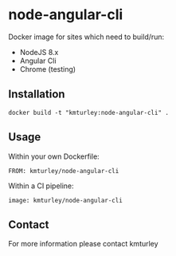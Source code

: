 # node-angular-cli

Docker image for sites which need to build/run:

* NodeJS 8.x
* Angular Cli
* Chrome (testing)

## Installation

    docker build -t "kmturley:node-angular-cli" .

## Usage

Within your own Dockerfile:

    FROM: kmturley/node-angular-cli

Within a CI pipeline:

    image: kmturley/node-angular-cli

## Contact

For more information please contact kmturley
